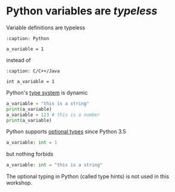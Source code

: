 # Python variables are *typeless*

Variable definitions are typeless

```{code-block}
:caption: Python

a_variable = 1
```

instead of

```{code-block}
:caption: C/C++/Java

int a_variable = 1
```

Python's [type system](https://en.wikipedia.org/wiki/Type_system) is dynamic

```python
a_variable = "this is a string"
print(a_variable)
a_variable = 123 # this is a number
print(a_variable)
```

Python supports [optional types](https://docs.python.org/3/library/typing.html) since Python 3.5

```python
a_variable: int = 1
```

but nothing forbids

```python
a_variable: int = "this is a string"
```

The optional typing in Python (called type hints) is not used in this workshop.
